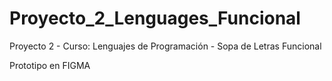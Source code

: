 # Proyecto_2_Lenguages_Funcional
Proyecto 2 - Curso: Lenguajes de Programación - Sopa de Letras Funcional 

Prototipo en FIGMA
